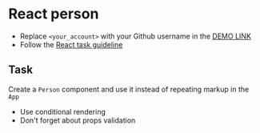 # React person
- Replace `<your_account>` with your Github username in the [DEMO LINK](https://Oleksiy-Lyashenko.github.io/react_person/)
- Follow the [React task guideline](https://github.com/mate-academy/react_task-guideline#react-tasks-guideline)

## Task
Create a `Person` component and use it instead of repeating markup in the `App`

- Use conditional rendering
- Don't forget about props validation
